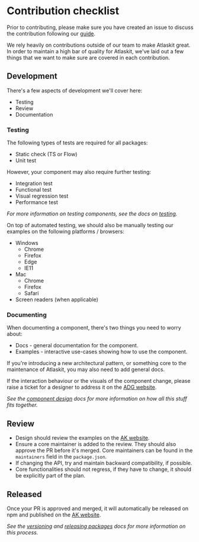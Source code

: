 # Contribution checklist

Prior to contributing, please make sure you have created an issue to discuss the contribution following our [guide](./contributing).

We rely heavily on contributions outside of our team to make Atlaskit great. In order to maintain a high bar of quality for Atlaskit, we've laid out a few things that we want to make sure are covered in each contribution.

## Development

There's a few aspects of development we'll cover here:

* Testing
* Review
* Documentation

### Testing

The following types of tests are required for all packages:

* Static check (TS or Flow)
* Unit test

However, your component may also require further testing:

* Integration test
* Functional test
* Visual regression test 
* Performance test

_For more information on testing components, see the docs on [testing](./testing)._

On top of automated testing, we should also be manually testing our examples on the following platforms / browsers:

* Windows
  * Chrome
  * Firefox
  * Edge
  * IE11
* Mac
  * Chrome
  * Firefox
  * Safari
* Screen readers (when applicable)
    
### Documenting

When documenting a component, there's two things you need to worry about:

* Docs - general documentation for the component.
* Examples - interactive use-cases showing how to use the component.

If you're introducing a new architectural pattern, or something core to the maintenance of Atlaskit, you may also need to add general docs.

If the interaction behaviour or the visuals of the component change, please raise a ticket for a designer to address it on the [ADG website](https://atlassian.design/). 

_See the [component design](./component-design) docs for more information on how all this stuff fits together._

## Review

* Design should review the examples on the [AK website](http://atlaskit.atlassian.com/).
* Ensure a core maintainer is added to the review. They should also approve the PR before it's merged. Core maintainers can be found in the `maintainers` field in the `package.json`.
* If changing the API, try and maintain backward compatibility, if possible.
* Core functionalities should not regress, if they have to change, it should be explicitly part of the plan.

## Released

Once your PR is approved and merged, it will automatically be released on npm and published on the [AK website](http://atlaskit.atlassian.com/).

_See the [versioning](./versioning) and [releasing packages](./releasing-packages) docs for more information on this process._
